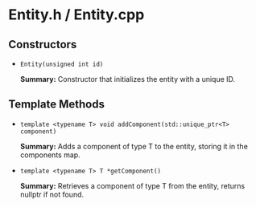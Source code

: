 # Entity.h / Entity.cpp

## Constructors

- `Entity(unsigned int id)`

  **Summary:** Constructor that initializes the entity with a unique ID.

## Template Methods

- `template <typename T> void addComponent(std::unique_ptr<T> component)`

  **Summary:** Adds a component of type T to the entity, storing it in the components map.

- `template <typename T> T *getComponent()`

  **Summary:** Retrieves a component of type T from the entity, returns nullptr if not found.
